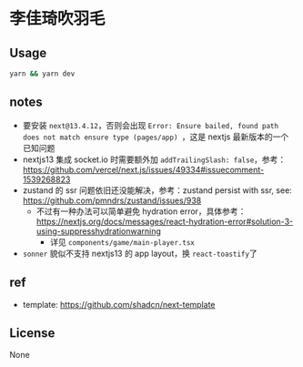 # 李佳琦吹羽毛

## Usage

```bash
yarn && yarn dev
```

## notes

- 要安装 `next@13.4.12`，否则会出现 `Error: Ensure bailed, found path does not match ensure type (pages/app)
`，这是 nextjs 最新版本的一个已知问题
- nextjs13 集成 socket.io 时需要额外加 `addTrailingSlash: false`，参考：https://github.com/vercel/next.js/issues/49334#issuecomment-1539268823
- zustand 的 ssr 问题依旧还没能解决，参考：zustand persist with ssr, see: https://github.com/pmndrs/zustand/issues/938
  - 不过有一种办法可以简单避免 hydration error，具体参考：https://nextjs.org/docs/messages/react-hydration-error#solution-3-using-suppresshydrationwarning
    - 详见 `components/game/main-player.tsx`
- `sonner` 貌似不支持 nextjs13 的 app layout，换 `react-toastify`了

## ref

- template: https://github.com/shadcn/next-template

## License

None

